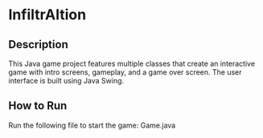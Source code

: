 # InfiltrAItion

## Description
This Java game project features multiple classes that create an interactive game with intro screens, gameplay, and a game over screen. The user interface is built using Java Swing.

## How to Run
Run the following file to start the game: Game.java 
